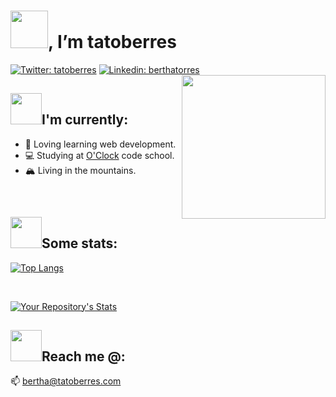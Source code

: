 # <img src="https://media.giphy.com/media/3ohs4f2bZ4jSd2q5tS/giphy.gif" width="60">,  I’m tatoberres
[![Twitter: tatoberres](https://img.shields.io/twitter/url?label=Follow%3A%20tatoberres&logoColor=darkgoldenrod&style=social&url=https%3A%2F%2Ftwitter.com%2Ftatoberres)](https://twitter.com/tatoberres)
[![Linkedin: berthatorres](https://img.shields.io/badge/-berthatorres-goldenrod?style=plastic&logo=Linkedin&logoColor=white&link=https://www.linkedin.com/in/berthatorres/)](https://www.linkedin.com/in/berthatorres/)
<img align='right' src="https://media.giphy.com/media/dWxO36Jzd6bTSt5dIY/giphy.gif" width="230">

## <img src="https://media.giphy.com/media/Ib6WRmuEJhqecleOR3/giphy.gif" width="50">I'm currently:
- 🌱 Loving learning web development.
- 💻 Studying at <a href="https://oclock.io/">O'Clock</a> code school.
- 🏔 Living in the mountains.

<br>

## <img src="https://media.giphy.com/media/kjoyKN8afEairJGnlK/giphy.gif" width="50">Some stats:
[![Top Langs](https://github-readme-stats.vercel.app/api/top-langs/?username=tatoberres&langs_count=6&layout=compact&theme=gruvbox_light)](https://github.com/anuraghazra/github-readme-stats)

<br>

[![Your Repository's Stats](https://github-readme-stats.vercel.app/api?username=tatoberres&show_icons=true&count_private=true&theme=gruvbox_light)](https://github.com/anuraghazra/github-readme-stats)

## <img src="https://media.giphy.com/media/mln15LJPb4BP1PGJmj/giphy.gif" width="50">Reach me @:
📫  <a mailto="bertha@estudiomaco.com">bertha@tatoberres.com</a>

